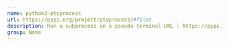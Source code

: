 ```yaml
---
name: python2-ptyprocess
url: https://pypi.org/project/ptyprocess/#files
description: Run a subprocess in a pseudo terminal URL : https://pypi.
group: None
---
```

